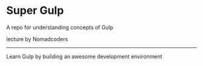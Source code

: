 # Super Gulp
A repo for understanding concepts of Gulp

lecture by Nomadcoders

---

Learn Gulp by building an awesome development environment
